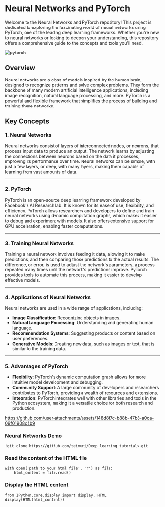 # Neural Networks and PyTorch


Welcome to the Neural Networks and PyTorch repository! This project is dedicated to exploring the fascinating world of neural networks using PyTorch, one of the leading deep learning frameworks. Whether you're new to neural networks or looking to deepen your understanding, this repository offers a comprehensive guide to the concepts and tools you'll need.

![pytorch](https://github.com/user-attachments/assets/1539277e-6760-4046-89ca-3529615ae2a1)

## Overview

Neural networks are a class of models inspired by the human brain, designed to recognize patterns and solve complex problems. They form the backbone of many modern artificial intelligence applications, including image recognition, natural language processing, and more. PyTorch is a powerful and flexible framework that simplifies the process of building and training these networks.

## Key Concepts

### 1. Neural Networks

Neural networks consist of layers of interconnected nodes, or neurons, that process input data to produce an output. The network learns by adjusting the connections between neurons based on the data it processes, improving its performance over time. Neural networks can be simple, with just a few layers, or deep, with many layers, making them capable of learning from vast amounts of data.

<hr>

### 2. PyTorch

PyTorch is an open-source deep learning framework developed by Facebook's AI Research lab. It is known for its ease of use, flexibility, and efficiency. PyTorch allows researchers and developers to define and train neural networks using dynamic computation graphs, which makes it easier to debug and experiment with models. It also offers extensive support for GPU acceleration, enabling faster computations.

<hr>

### 3. Training Neural Networks

Training a neural network involves feeding it data, allowing it to make predictions, and then comparing those predictions to the actual results. The difference, or error, is used to adjust the network's parameters, a process repeated many times until the network's predictions improve. PyTorch provides tools to automate this process, making it easier to develop effective models.

<hr>

### 4. Applications of Neural Networks

Neural networks are used in a wide range of applications, including:

- **Image Classification**: Recognizing objects in images.
- **Natural Language Processing**: Understanding and generating human language.
- **Recommendation Systems**: Suggesting products or content based on user preferences.
- **Generative Models**: Creating new data, such as images or text, that is similar to the training data.

<hr>

### 5. Advantages of PyTorch

- **Flexibility**: PyTorch's dynamic computation graph allows for more intuitive model development and debugging.
- **Community Support**: A large community of developers and researchers contributes to PyTorch, providing a wealth of resources and extensions.
- **Integration**: PyTorch integrates well with other libraries and tools in the Python ecosystem, making it a versatile choice for both research and production.









https://github.com/user-attachments/assets/148d8f7c-b88b-47b8-a0ca-09f01908c4b9
### Neural Networks Demo
```
!git clone https://github.com/teimuri/Deep_learning_tutorials.git
```

### Read the content of the HTML file
```
with open('path to your html file', 'r') as file:
    html_content = file.read()
```

### Display the HTML content
```
from IPython.core.display import display, HTML
display(HTML(html_content))
```

